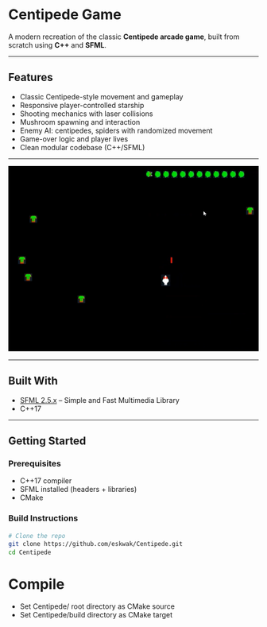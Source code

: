 # Centipede Game

A modern recreation of the classic **Centipede arcade game**, built from scratch using **C++** and **SFML**.

---

## Features

- Classic Centipede-style movement and gameplay
- Responsive player-controlled starship
- Shooting mechanics with laser collisions
- Mushroom spawning and interaction
- Enemy AI: centipedes, spiders with randomized movement
- Game-over logic and player lives
- Clean modular codebase (C++/SFML)

---

<img src="images/centipede.png" alt="Gameplay Screenshot" width="600"/>

---

## Built With

- [SFML 2.5.x](https://www.sfml-dev.org/) – Simple and Fast Multimedia Library
- C++17

---

## Getting Started

### Prerequisites

- C++17 compiler
- SFML installed (headers + libraries)
- CMake

### Build Instructions

```bash
# Clone the repo
git clone https://github.com/eskwak/Centipede.git
cd Centipede

```
# Compile
- Set Centipede/ root directory as CMake source
- Set Centipede/build directory as CMake target
